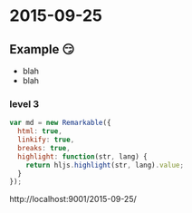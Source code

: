 # 2015-09-25

## Example &#x1f60f;
* blah
* blah

### level 3
```js
var md = new Remarkable({
  html: true,
  linkify: true,
  breaks: true,
  highlight: function(str, lang) {
    return hljs.highlight(str, lang).value;
  }
});
```

http://localhost:9001/2015-09-25/
